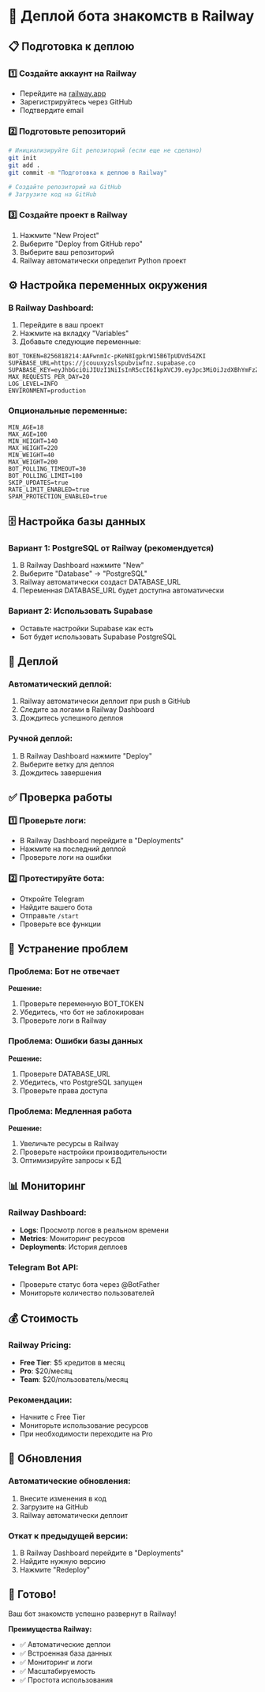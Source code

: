 # 🚀 Деплой бота знакомств в Railway

## 📋 Подготовка к деплою

### 1️⃣ Создайте аккаунт на Railway
- Перейдите на [railway.app](https://railway.app)
- Зарегистрируйтесь через GitHub
- Подтвердите email

### 2️⃣ Подготовьте репозиторий
```bash
# Инициализируйте Git репозиторий (если еще не сделано)
git init
git add .
git commit -m "Подготовка к деплою в Railway"

# Создайте репозиторий на GitHub
# Загрузите код на GitHub
```

### 3️⃣ Создайте проект в Railway
1. Нажмите "New Project"
2. Выберите "Deploy from GitHub repo"
3. Выберите ваш репозиторий
4. Railway автоматически определит Python проект

## ⚙️ Настройка переменных окружения

### В Railway Dashboard:
1. Перейдите в ваш проект
2. Нажмите на вкладку "Variables"
3. Добавьте следующие переменные:

```
BOT_TOKEN=8256818214:AAFwnmIc-pKeN8IgpkrW15B6TpUDVdS4ZKI
SUPABASE_URL=https://jcouuxyzslspubviwfnz.supabase.co
SUPABASE_KEY=eyJhbGciOiJIUzI1NiIsInR5cCI6IkpXVCJ9.eyJpc3MiOiJzdXBhYmFzZSIsInJlZiI6Impjb3V1eHl6c2xzcHVidml3Zm56Iiwicm9sZSI6ImFub24iLCJpYXQiOjE3NTUyOTMwNTYsImV4cCI6MjA3MDg2OTA1Nn0.mPtyUI9wzj8fDYdtYceDn7zQJmH_zsMHbpAQxXXiJuU
MAX_REQUESTS_PER_DAY=20
LOG_LEVEL=INFO
ENVIRONMENT=production
```

### Опциональные переменные:
```
MIN_AGE=18
MAX_AGE=100
MIN_HEIGHT=140
MAX_HEIGHT=220
MIN_WEIGHT=40
MAX_WEIGHT=200
BOT_POLLING_TIMEOUT=30
BOT_POLLING_LIMIT=100
SKIP_UPDATES=true
RATE_LIMIT_ENABLED=true
SPAM_PROTECTION_ENABLED=true
```

## 🗄️ Настройка базы данных

### Вариант 1: PostgreSQL от Railway (рекомендуется)
1. В Railway Dashboard нажмите "New"
2. Выберите "Database" → "PostgreSQL"
3. Railway автоматически создаст DATABASE_URL
4. Переменная DATABASE_URL будет доступна автоматически

### Вариант 2: Использовать Supabase
- Оставьте настройки Supabase как есть
- Бот будет использовать Supabase PostgreSQL

## 🚀 Деплой

### Автоматический деплой:
1. Railway автоматически деплоит при push в GitHub
2. Следите за логами в Railway Dashboard
3. Дождитесь успешного деплоя

### Ручной деплой:
1. В Railway Dashboard нажмите "Deploy"
2. Выберите ветку для деплоя
3. Дождитесь завершения

## ✅ Проверка работы

### 1️⃣ Проверьте логи:
- В Railway Dashboard перейдите в "Deployments"
- Нажмите на последний деплой
- Проверьте логи на ошибки

### 2️⃣ Протестируйте бота:
- Откройте Telegram
- Найдите вашего бота
- Отправьте `/start`
- Проверьте все функции

## 🔧 Устранение проблем

### Проблема: Бот не отвечает
**Решение:**
1. Проверьте переменную BOT_TOKEN
2. Убедитесь, что бот не заблокирован
3. Проверьте логи в Railway

### Проблема: Ошибки базы данных
**Решение:**
1. Проверьте DATABASE_URL
2. Убедитесь, что PostgreSQL запущен
3. Проверьте права доступа

### Проблема: Медленная работа
**Решение:**
1. Увеличьте ресурсы в Railway
2. Проверьте настройки производительности
3. Оптимизируйте запросы к БД

## 📊 Мониторинг

### Railway Dashboard:
- **Logs**: Просмотр логов в реальном времени
- **Metrics**: Мониторинг ресурсов
- **Deployments**: История деплоев

### Telegram Bot API:
- Проверьте статус бота через @BotFather
- Мониторьте количество пользователей

## 💰 Стоимость

### Railway Pricing:
- **Free Tier**: $5 кредитов в месяц
- **Pro**: $20/месяц
- **Team**: $20/пользователь/месяц

### Рекомендации:
- Начните с Free Tier
- Мониторьте использование ресурсов
- При необходимости переходите на Pro

## 🔄 Обновления

### Автоматические обновления:
1. Внесите изменения в код
2. Загрузите на GitHub
3. Railway автоматически деплоит

### Откат к предыдущей версии:
1. В Railway Dashboard перейдите в "Deployments"
2. Найдите нужную версию
3. Нажмите "Redeploy"

## 🎉 Готово!

Ваш бот знакомств успешно развернут в Railway!

**Преимущества Railway:**
- ✅ Автоматические деплои
- ✅ Встроенная база данных
- ✅ Мониторинг и логи
- ✅ Масштабируемость
- ✅ Простота использования 
